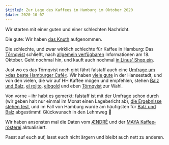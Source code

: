 ```yaml
---
$title@: Zur Lage des Kaffees in Hamburg im Oktober 2020
$date: 2020-10-07
---
```


Wir starten mit einer guten und einer schlechten Nachricht.

Die gute: Wir haben [das Knuth]([url('/content/cafes/knuth.md')]) aufgenommen.

Die schlechte, und zwar wirklich schlechte für Kaffee in Hamburg: Das [Tōrnqvist]([url('/content/cafes/tornqvist.md')]) schließt, nach [allgemein verfügbaren](https://www.mopo.de/hamburg/nach-angekuendigter-schliessung-grosser-andrang-bei-hamburger-szene-caf%C3%A9-37334712) Informationen am 18. Oktober. Geht nochmal hin, und kauft auch nochmal [in Linus’ Shop ein](https://shop.tornqvistcoffee.com/).

Just wo es das Tōrnqvist noch gibt fährt falstaff auch eine [Umfrage um »das beste Hamburger Café«](https://www.falstaff.de/nd/voting-die-beliebtesten-kaffeebars-und-roestereien-1/). Wir haben [viele gute]([url('/content/pages/cafes.md')]) in der Hansestadt, und von den vielen, die wir auf HH Kaffee mögen und empfehlen, stehen [Balz und Balz]([url('/content/cafes/balz-und-balz.md')]), [el rojito]([url('/content/cafes/el-rojito.md')]), [elbgold]([url('/content/cafes/elbgold.md')]) und eben [Tōrnqvist]([url('/content/cafes/tornqvist.md')]) zur Wahl.

Von vorne – ihr habt es gemerkt: falstaff ist mit der Umfrage schon durch (wir geben halt nur einmal im Monat einen Lagebericht ab), [die Ergebnisse stehen fest](https://www.falstaff.de/nd/die-beliebtesten-kaffeebars-und-roestereien-deutschlands-2020/), und im Fall von Hamburg wurde am häufigsten für [Balz und Balz]([url('/content/cafes/balz-und-balz.md')]) abgestimmt! Glückwunsch in den Lehmweg 🙏

Wir haben ansonsten mal die Daten vom [ÆNDRÈ]([url('/content/cafes/aendre.md')]) und der [MAYA Kaffee&shy;rösterei]([url('/content/cafes/maya-kaffeeroesterei.md')]) aktualisiert.

Passt auf euch auf, lasst euch nicht ärgern und bleibt auch nett zu anderen.